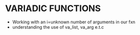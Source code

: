 # VARIADIC FUNCTIONS
- Working with an i=unknown number of arguments in our fxn
- understanding the use of va\_list, va\_arg e.t.c
